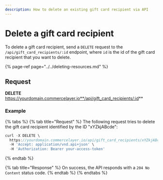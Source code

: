 ```yaml
---
description: How to delete an existing gift card recipient via API
---
```


# Delete a gift card recipient

To delete a gift card recipient, send a `DELETE` request to the `/api/gift_card_recipients/:id` endpoint, where `id` is the id of the gift card recipient that you want to delete.

{% page-ref page="../../deleting-resources.md" %}

## Request

**DELETE** https://yourdomain.commercelayer.io**/api/gift_card_recipients/:id**

### Example

{% tabs %}
{% tab title="Request" %}
The following request tries to delete the gift card recipient identified by the ID "xYZkjABcde":

```javascript
curl -X DELETE \
  https://yourdomain.commercelayer.io/api/gift_card_recipients/xYZkjABcde \
  -H 'Accept: application/vnd.api+json' \
  -H 'Authorization: Bearer your-access-token'
```
{% endtab %}

{% tab title="Response" %}
On success, the API responds with a `204 No Content` status code.
{% endtab %}
{% endtabs %}

